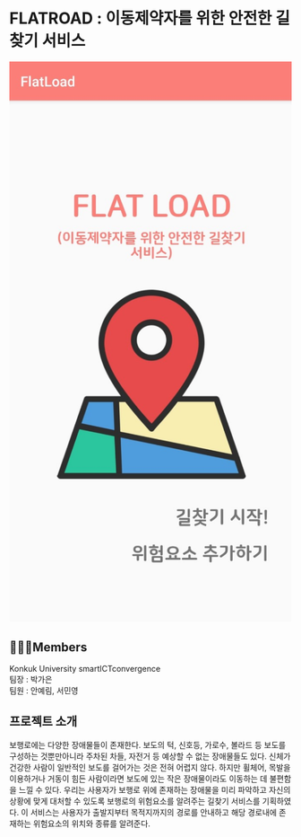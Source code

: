 # FLATROAD : 이동제약자를 위한 안전한 길찾기 서비스
![메인화면](./img/main.jpg)
## 🤗😀😊Members
Konkuk University  smartICTconvergence</br>
팀장 : 박가은</br>
팀원 : 안예림, 서민영</br>

## 프로젝트 소개
보행로에는 다양한 장애물들이 존재한다. 보도의 턱, 신호등, 가로수, 볼라드 등 보도를 구성하는 것뿐만아니라 주차된 차들, 자전거 등 예상할 수 없는 장애물들도 있다. 신체가 건강한 사람이 일반적인 보도를 걸어가는 것은 전혀 어렵지 않다. 하지만 휠체어, 목발을 이용하거나 거동이 힘든 사람이라면 보도에 있는 작은 장애물이라도 이동하는 데 불편함을 느낄 수 있다. 우리는 사용자가 보행로 위에 존재하는 장애물을 미리 파악하고 자신의 상황에 맞게 대처할 수 있도록 보행로의 위험요소를 알려주는 길찾기 서비스를 기획하였다. 이 서비스는 사용자가 출발지부터 목적지까지의 경로를 안내하고 해당 경로내에 존재하는 위험요소의 위치와 종류를 알려준다.
